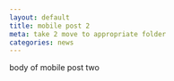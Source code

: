 ```yaml
---
layout: default 
title: mobile post 2 
meta: take 2 move to appropriate folder
categories: news
---
```


body of mobile post two
